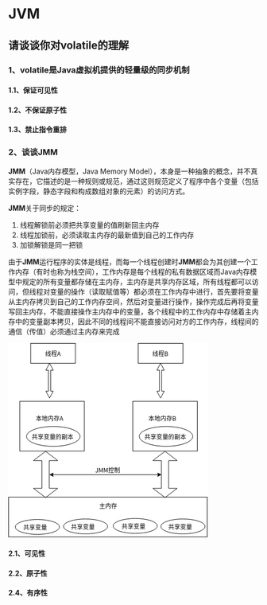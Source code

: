 # JVM

## 请谈谈你对volatile的理解

### 1、volatile是Java虚拟机提供的轻量级的同步机制

#### 1.1、保证可见性

#### 1.2、不保证原子性

#### 1.3、禁止指令重排

### 2、谈谈JMM

**JMM**（Java内存模型，Java Memory Model），本身是一种抽象的概念，并不真实存在，它描述的是一种规则或规范，通过这则规范定义了程序中各个变量（包括实例字段，静态字段和构成数组对象的元素）的访问方式。

**JMM**关于同步的规定：

1. 线程解锁前必须把共享变量的值刷新回主内存
2. 线程加锁前，必须读取主内存的最新值到自己的工作内存
3. 加锁解锁是同一把锁

由于**JMM**运行程序的实体是线程，而每一个线程创建时**JMM**都会为其创建一个工作内存（有时也称为栈空间），工作内存是每个线程的私有数据区域而Java内存模型中规定的所有变量都存储在主内存，主内存是共享内存区域，所有线程都可以访问，但线程对变量的操作（读取赋值等）都必须在工作内存中进行，首先要将变量从主内存拷贝到自己的工作内存空间，然后对变量进行操作，操作完成后再将变量写回主内存，不能直接操作主内存中的变量，各个线程中的工作内存中存储着主内存中的变量副本拷贝，因此不同的线程间不能直接访问对方的工作内存，线程间的通信（传值）必须通过主内存来完成

![1561548230055](README.assets/1561548230055.png)



#### 2.1、可见性

#### 2.2、原子性

#### 2.4、有序性